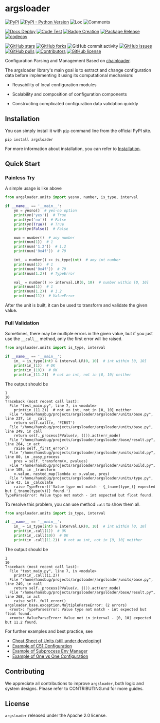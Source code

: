 # argsloader

[![PyPI](https://img.shields.io/pypi/v/argsloader)](https://pypi.org/project/argsloader/)
[![PyPI - Python Version](https://img.shields.io/pypi/pyversions/argsloader)](https://pypi.org/project/argsloader/)
![Loc](https://img.shields.io/endpoint?url=https://gist.githubusercontent.com/HansBug/71f7be2801b7777b3708a0bc278d43c2/raw/loc.json)
![Comments](https://img.shields.io/endpoint?url=https://gist.githubusercontent.com/HansBug/71f7be2801b7777b3708a0bc278d43c2/raw/comments.json)

[![Docs Deploy](https://github.com/HansBug/argsloader/workflows/Docs%20Deploy/badge.svg)](https://github.com/HansBug/argsloader/actions?query=workflow%3A%22Docs+Deploy%22)
[![Code Test](https://github.com/HansBug/argsloader/workflows/Code%20Test/badge.svg)](https://github.com/HansBug/argsloader/actions?query=workflow%3A%22Code+Test%22)
[![Badge Creation](https://github.com/HansBug/argsloader/workflows/Badge%20Creation/badge.svg)](https://github.com/HansBug/argsloader/actions?query=workflow%3A%22Badge+Creation%22)
[![Package Release](https://github.com/HansBug/argsloader/workflows/Package%20Release/badge.svg)](https://github.com/HansBug/argsloader/actions?query=workflow%3A%22Package+Release%22)
[![codecov](https://codecov.io/gh/HansBug/argsloader/branch/main/graph/badge.svg?token=XJVDP4EFAT)](https://codecov.io/gh/HansBug/argsloader)

[![GitHub stars](https://img.shields.io/github/stars/HansBug/argsloader)](https://github.com/HansBug/argsloader/stargazers)
[![GitHub forks](https://img.shields.io/github/forks/HansBug/argsloader)](https://github.com/HansBug/argsloader/network)
![GitHub commit activity](https://img.shields.io/github/commit-activity/m/HansBug/argsloader)
[![GitHub issues](https://img.shields.io/github/issues/HansBug/argsloader)](https://github.com/HansBug/argsloader/issues)
[![GitHub pulls](https://img.shields.io/github/issues-pr/HansBug/argsloader)](https://github.com/HansBug/argsloader/pulls)
[![Contributors](https://img.shields.io/github/contributors/HansBug/argsloader)](https://github.com/HansBug/argsloader/graphs/contributors)
[![GitHub license](https://img.shields.io/github/license/HansBug/argsloader)](https://github.com/HansBug/argsloader/blob/master/LICENSE)

Configuration Parsing and Management Based on [chainloader](https://github.com/HansBug/chainloader).

The argsloader library's main goal is to extract and change configuration data before implementing it using its computational mechanism:

* Reusability of local configuration modules

* Scalability and composition of configuration components

* Constructing complicated configuration data validation quickly


## Installation

You can simply install it with `pip` command line from the official PyPI site.

```shell
pip install argsloader
```

For more information about installation, you can refer to [Installation](https://HansBug.github.io/argsloader/main/tutorials/installation/index.html).

## Quick Start

### Painless Try

A simple usage is like above

```python
from argsloader.units import yesno, number, is_type, interval

if __name__ == '__main__':
    yn = yesno()  # yes-no option
    print(yn('yes'))  # True
    print(yn('no'))  # False
    print(yn(True))  # True
    print(yn(False))  # False

    num = number()  # any number
    print(num(1))  # 1
    print(num('1.2'))  # 1.2
    print(num('0x4f'))  # 79

    int_ = number() >> is_type(int)  # any int number
    print(num(1))  # 1
    print(num('0x4f'))  # 79
    print(num(1.2))  # TypeError

    val_ = number() >> interval.LR(0, 10)  # number within [0, 10]
    print(num(1))  # 1
    print(num(1.2))  # 1.2
    print(num(11))  # ValueError

```

After the unit is built, it can be used to transform and validate the given value.

### Full Validation

Sometimes, there may be multiple errors in the given value, but if you just use the `__call__` method, only the first error will be raised.

```python
from argsloader.units import is_type, interval

if __name__ == '__main__':
    in_ = is_type(int) & interval.LR(0, 10)  # int within [0, 10]
    print(in_(1))  # OK
    print(in_(10))  # OK
    print(in_(11.2))  # not an int, not in [0, 10] neither
```

The output should be

```
1
10
Traceback (most recent call last):
  File "test_main.py", line 7, in <module>
    print(in_(11.2))  # not an int, not in [0, 10] neither
  File "/home/hansbug/projects/argsloader/argsloader/units/base.py", line 237, in __call__
    return self.call(v, 'FIRST')
  File "/home/hansbug/projects/argsloader/argsloader/units/base.py", line 249, in call
    return self._process(PValue(v, ())).act(err_mode)
  File "/home/hansbug/projects/argsloader/argsloader/base/result.py", line 264, in act
    raise self._first_error()
  File "/home/hansbug/projects/argsloader/argsloader/units/build.py", line 80, in _easy_process
    pres = self._transform(v, pvalues)
  File "/home/hansbug/projects/argsloader/argsloader/units/build.py", line 105, in _transform
    v.value, nested_map(lambda x: x.value, pres)
  File "/home/hansbug/projects/argsloader/argsloader/units/type.py", line 43, in _calculate
    raise TypeError(f'Value type not match - {_tname(type_)} expected but {_tname(type(v))} found.')
TypeParseError: Value type not match - int expected but float found.
```



To resolve this problem, you can use method `call` to show them all.

```python
from argsloader.units import is_type, interval

if __name__ == '__main__':
    in_ = is_type(int) & interval.LR(0, 10)  # int within [0, 10]
    print(in_.call(1))  # OK
    print(in_.call(10))  # OK
    print(in_.call(11.2))  # not an int, not in [0, 10] neither

```

The output should be

```
1
10
Traceback (most recent call last):
  File "test_main.py", line 7, in <module>
    print(in_.call(11.2))
  File "/home/hansbug/projects/argsloader/argsloader/units/base.py", line 249, in call
    return self._process(PValue(v, ())).act(err_mode)
  File "/home/hansbug/projects/argsloader/argsloader/base/result.py", line 268, in act
    raise self._full_error()
argsloader.base.exception.MultipleParseError: (2 errors)
  <root>: TypeParseError: Value type not match - int expected but float found.
  <root>: ValueParseError: Value not in interval - [0, 10] expected but 11.2 found.
```



For further examples and best practice, see

* [Cheat Sheet of Units (still under developing)](https://hansbug.github.io/argsloader/main/tutorials/cheat_sheet/index.html)
* [Example of C51 Configuration](https://hansbug.github.io/argsloader/main/best_practice/c51/index.html)
* [Example of Subprocess Env Manager](https://hansbug.github.io/argsloader/main/best_practice/subprocess_env_manager/index.html)
* [Example of One vs One Configuration](https://hansbug.github.io/argsloader/main/best_practice/one_vs_one/index.html)

## Contributing

We appreciate all contributions to improve `argsloader`, both logic and system designs. Please refer to CONTRIBUTING.md for more guides.

## License

`argsloader` released under the Apache 2.0 license.

